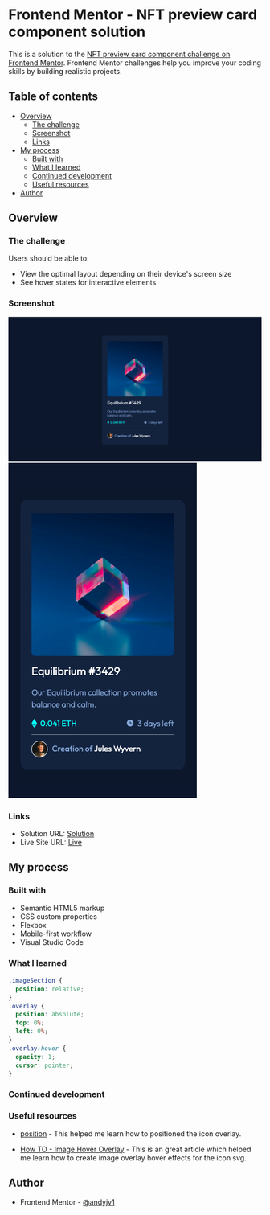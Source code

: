 # Frontend Mentor - NFT preview card component solution

This is a solution to the [NFT preview card component challenge on Frontend Mentor](https://www.frontendmentor.io/challenges/nft-preview-card-component-SbdUL_w0U). Frontend Mentor challenges help you improve your coding skills by building realistic projects. 

## Table of contents

- [Overview](#overview)
  - [The challenge](#the-challenge)
  - [Screenshot](#screenshot)
  - [Links](#links)
- [My process](#my-process)
  - [Built with](#built-with)
  - [What I learned](#what-i-learned)
  - [Continued development](#continued-development)
  - [Useful resources](#useful-resources)
- [Author](#author)


## Overview

### The challenge

Users should be able to:

- View the optimal layout depending on their device's screen size
- See hover states for interactive elements

### Screenshot

![](./screenshots/Screen%20Shot%201.png)
![](./screenshots/Screen%20Shot%202.png)


### Links

- Solution URL: [Solution](https://github.com/andyjv1/Product-preview-card-component.git)
- Live Site URL: [Live](https://andyjv1.github.io/Product-preview-card-component/)

## My process

### Built with

- Semantic HTML5 markup
- CSS custom properties
- Flexbox
- Mobile-first workflow
- Visual Studio Code

### What I learned

```css
.imageSection {
  position: relative;
}
.overlay {
  position: absolute;
  top: 0%;
  left: 0%;
}
.overlay:hover {
  opacity: 1;
  cursor: pointer;
}
```

### Continued development

### Useful resources

- [position](https://developer.mozilla.org/en-US/docs/Web/CSS/position) - This helped me learn how to positioned the icon overlay.

- [How TO - Image Hover Overlay](https://www.w3schools.com/howto/howto_css_image_overlay.asp) - This is an great article which helped me learn how to create image overlay hover effects for the icon svg.

## Author

- Frontend Mentor - [@andyjv1](https://www.frontendmentor.io/profile/andyjv1)


